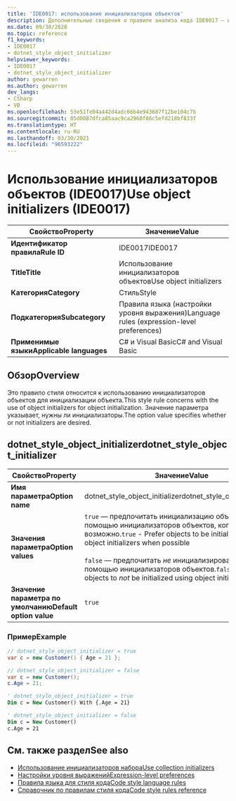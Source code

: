 ```yaml
---
title: 'IDE0017: использование инициализаторов объектов'
description: Дополнительные сведения о правиле анализа кода IDE0017 — использование инициализаторов объектов
ms.date: 09/30/2020
ms.topic: reference
f1_keywords:
- IDE0017
- dotnet_style_object_initializer
helpviewer_keywords:
- IDE0017
- dotnet_style_object_initializer
author: gewarren
ms.author: gewarren
dev_langs:
- CSharp
- VB
ms.openlocfilehash: 53e51fe04a442d4adc66b4e943687f12be104c7b
ms.sourcegitcommit: 05d0087dfca85aac9ca2960f86c5efd218bf833f
ms.translationtype: HT
ms.contentlocale: ru-RU
ms.lasthandoff: 03/30/2021
ms.locfileid: "96593222"
---
```

# <a name="use-object-initializers-ide0017"></a><span data-ttu-id="d692e-103">Использование инициализаторов объектов (IDE0017)</span><span class="sxs-lookup"><span data-stu-id="d692e-103">Use object initializers (IDE0017)</span></span>

|<span data-ttu-id="d692e-104">Свойство</span><span class="sxs-lookup"><span data-stu-id="d692e-104">Property</span></span>|<span data-ttu-id="d692e-105">Значение</span><span class="sxs-lookup"><span data-stu-id="d692e-105">Value</span></span>|
|-|-|
| <span data-ttu-id="d692e-106">**Идентификатор правила**</span><span class="sxs-lookup"><span data-stu-id="d692e-106">**Rule ID**</span></span> | <span data-ttu-id="d692e-107">IDE0017</span><span class="sxs-lookup"><span data-stu-id="d692e-107">IDE0017</span></span> |
| <span data-ttu-id="d692e-108">**Title**</span><span class="sxs-lookup"><span data-stu-id="d692e-108">**Title**</span></span> | <span data-ttu-id="d692e-109">Использование инициализаторов объектов</span><span class="sxs-lookup"><span data-stu-id="d692e-109">Use object initializers</span></span> |
| <span data-ttu-id="d692e-110">**Категория**</span><span class="sxs-lookup"><span data-stu-id="d692e-110">**Category**</span></span> | <span data-ttu-id="d692e-111">Стиль</span><span class="sxs-lookup"><span data-stu-id="d692e-111">Style</span></span> |
| <span data-ttu-id="d692e-112">**Подкатегория**</span><span class="sxs-lookup"><span data-stu-id="d692e-112">**Subcategory**</span></span> | <span data-ttu-id="d692e-113">Правила языка (настройки уровня выражения)</span><span class="sxs-lookup"><span data-stu-id="d692e-113">Language rules (expression-level preferences)</span></span> |
| <span data-ttu-id="d692e-114">**Применимые языки**</span><span class="sxs-lookup"><span data-stu-id="d692e-114">**Applicable languages**</span></span> | <span data-ttu-id="d692e-115">C# и Visual Basic</span><span class="sxs-lookup"><span data-stu-id="d692e-115">C# and Visual Basic</span></span> |

## <a name="overview"></a><span data-ttu-id="d692e-116">Обзор</span><span class="sxs-lookup"><span data-stu-id="d692e-116">Overview</span></span>

<span data-ttu-id="d692e-117">Это правило стиля относится к использованию инициализаторов объектов для инициализации объекта.</span><span class="sxs-lookup"><span data-stu-id="d692e-117">This style rule concerns with the use of object initializers for object initialization.</span></span> <span data-ttu-id="d692e-118">Значение параметра указывает, нужны ли инициализаторы.</span><span class="sxs-lookup"><span data-stu-id="d692e-118">The option value specifies whether or not initializers are desired.</span></span>

## <a name="dotnet_style_object_initializer"></a><span data-ttu-id="d692e-119">dotnet_style_object_initializer</span><span class="sxs-lookup"><span data-stu-id="d692e-119">dotnet_style_object_initializer</span></span>

|<span data-ttu-id="d692e-120">Свойство</span><span class="sxs-lookup"><span data-stu-id="d692e-120">Property</span></span>|<span data-ttu-id="d692e-121">Значение</span><span class="sxs-lookup"><span data-stu-id="d692e-121">Value</span></span>|
|-|-|
| <span data-ttu-id="d692e-122">**Имя параметра**</span><span class="sxs-lookup"><span data-stu-id="d692e-122">**Option name**</span></span> | <span data-ttu-id="d692e-123">dotnet_style_object_initializer</span><span class="sxs-lookup"><span data-stu-id="d692e-123">dotnet_style_object_initializer</span></span>
| <span data-ttu-id="d692e-124">**Значения параметра**</span><span class="sxs-lookup"><span data-stu-id="d692e-124">**Option values**</span></span> | <span data-ttu-id="d692e-125">`true` — предпочитать инициализацию объектов с помощью инициализаторов объектов, когда это возможно.</span><span class="sxs-lookup"><span data-stu-id="d692e-125">`true` - Prefer objects to be initialized using object initializers when possible</span></span><br /><br /><span data-ttu-id="d692e-126">`false` — предпочитать *не* инициализировать объекты с помощью инициализаторов объектов.</span><span class="sxs-lookup"><span data-stu-id="d692e-126">`false` - Prefer objects to *not* be initialized using object initializers</span></span> |
| <span data-ttu-id="d692e-127">**Значение параметра по умолчанию**</span><span class="sxs-lookup"><span data-stu-id="d692e-127">**Default option value**</span></span> | `true` |

### <a name="example"></a><span data-ttu-id="d692e-128">Пример</span><span class="sxs-lookup"><span data-stu-id="d692e-128">Example</span></span>

```csharp
// dotnet_style_object_initializer = true
var c = new Customer() { Age = 21 };

// dotnet_style_object_initializer = false
var c = new Customer();
c.Age = 21;
```

```vb
' dotnet_style_object_initializer = true
Dim c = New Customer() With {.Age = 21}

' dotnet_style_object_initializer = false
Dim c = New Customer()
c.Age = 21
```

## <a name="see-also"></a><span data-ttu-id="d692e-129">См. также раздел</span><span class="sxs-lookup"><span data-stu-id="d692e-129">See also</span></span>

- [<span data-ttu-id="d692e-130">Использование инициализаторов набора</span><span class="sxs-lookup"><span data-stu-id="d692e-130">Use collection initializers</span></span>](ide0028.md)
- [<span data-ttu-id="d692e-131">Настройки уровня выражений</span><span class="sxs-lookup"><span data-stu-id="d692e-131">Expression-level preferences</span></span>](expression-level-preferences.md)
- [<span data-ttu-id="d692e-132">Правила языка для стиля кода</span><span class="sxs-lookup"><span data-stu-id="d692e-132">Code style language rules</span></span>](language-rules.md)
- [<span data-ttu-id="d692e-133">Справочник по правилам стиля кода</span><span class="sxs-lookup"><span data-stu-id="d692e-133">Code style rules reference</span></span>](index.md)
